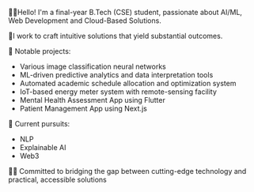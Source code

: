 👋🏻Hello! I'm a final-year B.Tech (CSE) student, passionate about AI/ML, Web Development and Cloud-Based Solutions.

🎯I work to craft intuitive solutions that yield substantial outcomes.

💼 Notable projects:
- Various image classification neural networks 
- ML-driven predictive analytics and data interpretation tools
- Automated academic schedule allocation and optimization system
- IoT-based energy meter system with remote-sensing facility
- Mental Health Assessment App using Flutter
- Patient Management App using Next.js

🔬 Current pursuits:
- NLP
- Explainable AI
- Web3

👨‍💻 Committed to bridging the gap between cutting-edge technology and practical, accessible solutions
